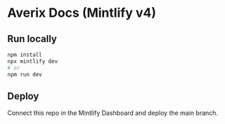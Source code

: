 # Averix Docs (Mintlify v4)

## Run locally
```bash
npm install
npx mintlify dev
# or
npm run dev
```

## Deploy
Connect this repo in the Mintlify Dashboard and deploy the main branch.
